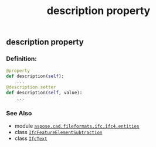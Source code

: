 ﻿---
title: description property
second_title: Aspose.CAD for Python via .NET API References
description: 
type: docs
weight: 40
url: /python-net/aspose.cad.fileformats.ifc.ifc4.entities/ifcfeatureelementsubtraction/description/
is_root: false
---

## description property

### Definition:
```python
@property
def description(self):
    ...
@description.setter
def description(self, value):
    ...
```

### See Also
* module [`aspose.cad.fileformats.ifc.ifc4.entities`](../../)
* class [`IfcFeatureElementSubtraction`](/cad/python-net/aspose.cad.fileformats.ifc.ifc4.entities/ifcfeatureelementsubtraction)
* class [`IfcText`](/cad/python-net/aspose.cad.fileformats.ifc.ifc4.types/ifctext)
